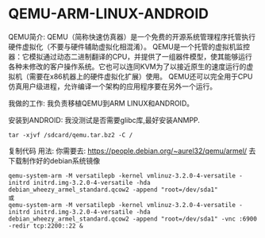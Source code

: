 # QEMU-ARM-LINUX-ANDROID
QEMU简介:
  QEMU（简称快速仿真器）是一个免费的开源系统管理程序托管执行硬件虚拟化（不要与硬件辅助虚拟化相混淆）。
  QEMU是一个托管的虚拟机监控器：它模拟通过动态二进制翻译的CPU，并提供了一组器件模型，使其能够运行各种未修改的客户操作系统。它也可以连同KVM为了以接近原生的速度运行的虚拟机（需要在x86机器上的硬件虚拟化扩展）使用。 QEMU还可以完全用于CPU仿真用户级进程，允许编译一个架构的应用程序要在另外一个运行。

我做的工作:
  我负责移植QEMU到ARM LINUX和ANDROID。

安装到ANDROID:
  我没测试是否需要glibc库,最好安装ANMPP.

    tar -xjvf /sdcard/qemu.tar.bz2 -C /

复制代码
用法:
你需要去:
  https://people.debian.org/~aurel32/qemu/armel/
去下载制作好的debian系统镜像

    qemu-system-arm -M versatilepb -kernel vmlinuz-3.2.0-4-versatile -initrd initrd.img-3.2.0-4-versatile -hda debian_wheezy_armel_standard.qcow2 -append "root=/dev/sda1"
    或
    qemu-system-arm -M versatilepb -kernel vmlinuz-3.2.0-4-versatile -initrd initrd.img-3.2.0-4-versatile -hda debian_wheezy_armel_standard.qcow2 -append "root=/dev/sda1" -vnc :6900 -redir tcp:2200::22 &
